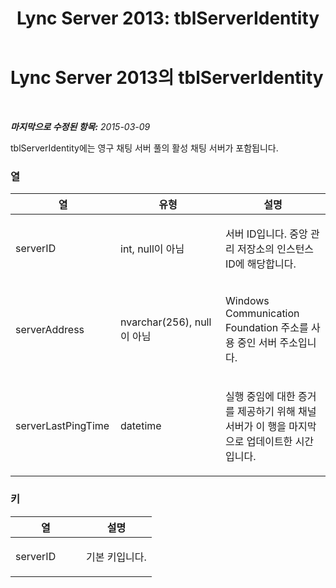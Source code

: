 ﻿---
title: 'Lync Server 2013: tblServerIdentity'
TOCTitle: tblServerIdentity
ms:assetid: 5411c9bc-b0b3-41fc-8b7e-fa71cccd770b
ms:mtpsurl: https://technet.microsoft.com/ko-kr/library/Gg558648(v=OCS.15)
ms:contentKeyID: 49303650
ms.date: 08/10/2015
mtps_version: v=OCS.15
ms.translationtype: HT
---

# Lync Server 2013의 tblServerIdentity

 

_**마지막으로 수정된 항목:** 2015-03-09_

tblServerIdentity에는 영구 채팅 서버 풀의 활성 채팅 서버가 포함됩니다.

### 열

<table>
<colgroup>
<col style="width: 33%" />
<col style="width: 33%" />
<col style="width: 33%" />
</colgroup>
<thead>
<tr class="header">
<th>열</th>
<th>유형</th>
<th>설명</th>
</tr>
</thead>
<tbody>
<tr class="odd">
<td><p>serverID</p></td>
<td><p>int, null이 아님</p></td>
<td><p>서버 ID입니다. 중앙 관리 저장소의 인스턴스 ID에 해당합니다.</p></td>
</tr>
<tr class="even">
<td><p>serverAddress</p></td>
<td><p>nvarchar(256), null이 아님</p></td>
<td><p>Windows Communication Foundation 주소를 사용 중인 서버 주소입니다.</p></td>
</tr>
<tr class="odd">
<td><p>serverLastPingTime</p></td>
<td><p>datetime</p></td>
<td><p>실행 중임에 대한 증거를 제공하기 위해 채널 서버가 이 행을 마지막으로 업데이트한 시간입니다.</p></td>
</tr>
</tbody>
</table>


### 키

<table>
<colgroup>
<col style="width: 50%" />
<col style="width: 50%" />
</colgroup>
<thead>
<tr class="header">
<th>열</th>
<th>설명</th>
</tr>
</thead>
<tbody>
<tr class="odd">
<td><p>serverID</p></td>
<td><p>기본 키입니다.</p></td>
</tr>
</tbody>
</table>

